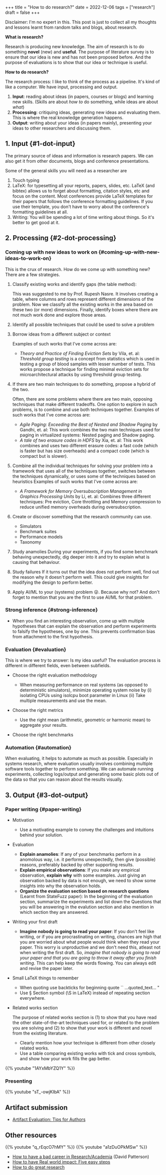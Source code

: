 +++
title = "How to do research?"
date = 2022-12-06
tags = ["research"]
draft = false
+++

Disclaimer: I'm no expert in this. This post is just to collect all my thoughts and lessons learnt from random talks and blogs, about research.

**What is research?**

Research is producing new knowledge.
The aim of research is to do something **novel** (new) and **useful**.
The purpose of literature survey is to ensure that our idea is new and has not been proposed before.
And the purpose of evaluations is to show that our idea or technique is useful.

**How to do research?**

The research process: I like to think of the process as a pipeline. It's kind of like a computer. We have input, processing and output.

1.  **Input**: reading about ideas (in papers, courses or blogs) and learning new skills. (Skills are about _how to_ do something, while ideas are about _what_)
2.  **Processing**: critiquing ideas, generating new ideas and evaluating them. This is where the real knowledge generation happens.
3.  **Output**: writing about your ideas (in papers mainly), presenting your ideas to other researchers and discussing them.


## 1. Input {#1-dot-input}

The primary source of ideas and information is research papers.
We can also get it from other documents, blogs and conference presentations.

Some of the general skills you will need as a researcher are

1.  Touch typing
2.  LaTeX: for typesetting all your reports, papers, slides, etc. LaTeX (and bibtex) allows us to forget about formatting, citation styles, etc and focus on the content. Most conferences provide LaTeX templates for their papers that follows the conference formatting guidelines. If you use their template, you don't have to worry about the conference's formatting guidelines at all.
3.  Writing: You will be spending a lot of time writing about things. So it's better to get good at it.


## 2. Processing {#2-dot-processing}


### Coming up with new ideas to work on {#coming-up-with-new-ideas-to-work-on}

This is the crux of research. How do we come up with something new?
There are a few strategies.

1.  Classify existing works and identify gaps (the table method):

    This was suggested to me by Prof. Rupesh Nasre. It involves creating a table, where columns and rows represent different dimensions of the problem.
    Now we classify all the existing works in the area based on these two (or more) dimensions.
    Finally, identify boxes where there are not much work done and explore those areas.
2.  Identify all possible techniques that could be used to solve a problem
3.  Borrow ideas from a different subject or context

    Examples of such works that I've come across are:

    -   _Theory and Practice of Finding Eviction Sets_ by Vila, et. al:
        _Threshold group testing_ is a concept from statistics which is used in testing a group of blood samples with
        lesser number of tests. This works propose a technique for finding minimal eviction sets for microarchitectural attacks by using threshold group testing.

4.  If there are two main techniques to do something, propose a hybrid of the two.

      Often, there are some problems where there are two main, opposing techniques that
    make different tradeoffs. One option to explore in such problems, is to combine and use both techniques together.
      Examples of such works that I've come across are:

    -   _Agile Paging: Exceeding the Best of Nested and Shadow Paging_ by Gandhi, et. al:
        This work combines the two main techniques used for paging in virtualized systems: Nested paging and Shadow paging.
    -   _A tale of two erasure codes in HDFS_ by Xia, et. al:
        This work combines and uses two different erasure codes: a fast code (which is faster but has size overheads)
        and a compact code (which is compact but is slower).

5.  Combine all the individual techniques for solving your problem into a framework that uses all of the techniques together,
     switches between the techniques dynamically, or uses some of the techniques based on heuristics
    Examples of such works that I've come across are:
    -   _A Framework for Memory Oversubscription Management in Graphics Processing Units_ by Li, et. al:
        Combines three different techniques: Pre eviction, Core throttling and Memory compression to reduce
        unified memory overheads during oversubscription.

6.  Create or discover something that the research community can use.
    -   Simulators
    -   Benchmark suites
    -   Performance models
    -   Taxonomy

7.  Study anamolies
    During your experiments, if you find some benchmark behaving unexpectedly, dig deeper into it and try to explain what is causing that behaviour.

8.  Study failures
    If it turns out that the idea does not perform well, find out the reason why it doesn't perform well.
    This could give insights for modifying the design to perform better.

9.  Apply AI/ML to your (systems) problem 😜. Because why not? And don't forget to mention that you are the first to use AI/ML for that problem.


### Strong inference {#strong-inference}

-   When you find an interesting observation, come up with multiple hypotheses that can explain the observation and
    perform experiments to falsify the hypotheses, one by one.
    This prevents confirmation bias from attachment to the first hypothesis.


### Evaluation {#evaluation}

This is where we try to answer: Is my idea useful?
The evaluation process is different in different fields, even between subfields.

-   Choose the right evaluation methodology
    -   When measuring performance on real systems (as opposed to deterministic simulators),
        minimize operating system noise by (i) isolating CPUs using isolcpu boot parameter in Linux
        (ii) Take multiple measurements and use the mean.

-   Choose the right metrics
    -   Use the right mean (arithmetic, geometric or harmonic mean) to aggregate your results.
-   Choose the right benchmarks


### Automation {#automation}

When evaluating, it helps to automate as much as possible.
Especially in systems research, where evaluation usually involves combining multiple software tools together to perform something.
We can automate running experiments, collecting logs/output and generating some basic plots out of the data so that you can reason about the results visually.


## 3. Output {#3-dot-output}


### Paper writing {#paper-writing}

-   Motivation
    -   Use a motivating example to convey the challenges and intuitions behind your solution.
-   Evaluation
    -   **Explain anamolies**: If any of your benchmarks perform in a anomolous way, i.e. it performs unexpectedly,
        then give (possible) reasons, preferably backed by other supporting results.
    -   **Explain empirical observations**: If you make any empirical observation, **explain why** with some examples.
        Just giving an observation backed by data is not enough, we need to show some insights into why the observation holds.
    -   **Organize the evaluation section based on research questions** (Learnt from StateFuzz paper):
        In the beginning of the evaluation section, summarize the experiments and list down the Questions that you will be answering in
        the evalution section and also mention in which section they are answered.
-   Writing your first draft
    -   **Imagine nobody is going to read your paper**: If you don't feel like writing, or if you are procrastinating on writing, chances are high that you are worried about what people
        would think when they read your paper.
        This worry is unproductive and we don't need this, atleast not when writing the first draft.
        So, _imagine that nobody is going to read your paper and that you are going to throw it away after you finish writing_.
        This can help keep the words flowing. You can always edit and revise the paper later.
-   Small LaTeX things to remember
    -   When quoting use backticks for beginning quote \`\` ...quoted_text... "
    -   Use &sect; Section symbol (\\​S in LaTeX) instead of repeating section everywhere.
-   Related works section

    The purpose of related works section is (1) to show that you have read the other state-of-the-art techniques used for,
    or related to the problem you are solving and (2) to show that your work is different and novel from the existing literature.

    -   Clearly mention how your technique is different from other closely related works.
    -   Use a table comparing existing works with tick and cross symbols, and show how your work fills the gap better.

{{% youtube "1AYxMbYZQ1Y" %}}

### Presenting

{{% youtube "sT_-owjKIbA" %}}

## Artifact submission
- [Artifact Evaluation: Tips for Authors](https://blog.padhye.org/Artifact-Evaluation-Tips-for-Authors/)

## Other resources

{{% youtube "q_rEqcO7hMY" %}}
{{% youtube "a1zDuOPkMSw" %}}

- [How to have a bad career in Research/Academia](https://people.eecs.berkeley.edu/~pattrsn/talks/BadCareer.pdf) (David Patterson)
- [How to have Real world impact: Five easy steps](https://www.sigarch.org/how-to-have-real-world-impact-five-easy-pieces/)
- [How to do great research](https://greatresearch.org/)
